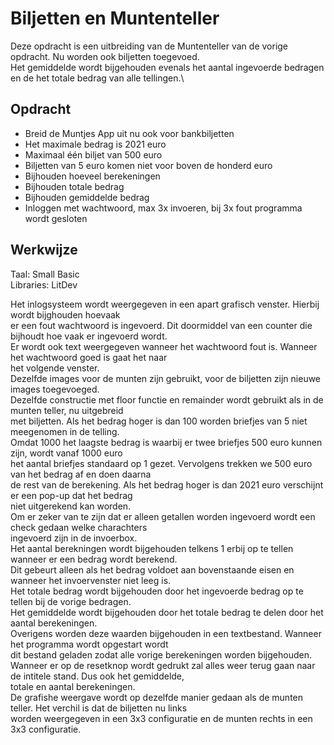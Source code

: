 Biljetten en Muntenteller
========

Deze opdracht is een uitbreiding van de Muntenteller van de vorige opdracht. Nu worden ook biljetten toegevoed. \
Het gemiddelde wordt bijgehouden evenals het aantal ingevoerde bedragen en de het totale bedrag van alle tellingen.\

Opdracht
------

* Breid de Muntjes App uit nu ook voor bankbiljetten
* Het maximale bedrag is 2021 euro
* Maximaal één biljet van 500 euro
* Biljetten van 5 euro komen niet voor boven de honderd euro
* Bijhouden hoeveel berekeningen
* Bijhouden totale bedrag
* Bijhouden gemiddelde bedrag
* Inloggen met wachtwoord, max 3x invoeren, bij 3x fout programma wordt gesloten


Werkwijze 
-----

Taal: Small Basic\
Libraries: LitDev

Het inlogsysteem wordt weergegeven in een apart grafisch venster. Hierbij wordt bijghouden hoevaak \
er een fout wachtwoord is ingevoerd. Dit doormiddel van een counter die bijhoudt hoe vaak er ingevoerd wordt. \
Er wordt ook text weergegeven wanneer het wachtwoord fout is. Wanneer het wachtwoord goed is gaat het naar \
het volgende venster. \
Dezelfde images voor de munten zijn gebruikt, voor de biljetten zijn nieuwe images toegevoeged. \
Dezelfde constructie met floor functie en remainder wordt gebruikt als in de munten teller, nu uitgebreid \
met biljetten. Als het bedrag hoger is dan 100 worden briefjes van 5 niet meegenomen in de telling. \
Omdat 1000 het laagste bedrag is waarbij er twee briefjes 500 euro kunnen zijn, wordt vanaf 1000 euro \
het aantal briefjes standaard op 1 gezet. Vervolgens trekken we 500 euro van het bedrag af en doen daarna \
de rest van de berekening. Als het bedrag hoger is dan 2021 euro verschijnt er een pop-up dat het bedrag \
niet uitgerekend kan worden. \
Om er zeker van te zijn dat er alleen getallen worden ingevoerd wordt een check gedaan welke charachters \
ingevoerd zijn in de invoerbox. \
Het aantal berekningen wordt bijgehouden telkens 1 erbij op te tellen wanneer er een bedrag wordt berekend. \
Dit gebeurt alleen als het bedrag voldoet aan bovenstaande eisen en wanneer het invoervenster niet leeg is. \
Het totale bedrag wordt bijgehouden door het ingevoerde bedrag op te tellen bij de vorige bedragen. \
Het gemiddelde wordt bijgehouden door het totale bedrag te delen door het aantal berekeningen. \
Overigens worden deze waarden bijgehouden in een textbestand. Wanneer het programma wordt opgestart wordt \
dit bestand geladen zodat alle vorige berekeningen worden bijgehouden. \
Wanneer er op de resetknop wordt gedrukt zal alles weer terug gaan naar de intitele stand. Dus ook het gemiddelde, \
totale en aantal berekeningen. \
De grafishe weergave wordt op dezelfde manier gedaan als de munten teller. Het verchil is dat de biljetten nu links \
worden weergegeven in een 3x3 configuratie en de munten rechts in een 3x3 configuratie.

